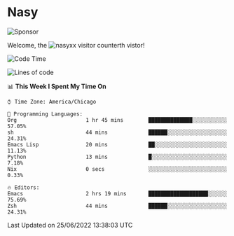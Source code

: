 # Nasy

<!--
<p align="center">
<img height="200" src="https://github-readme-stats.vercel.app/api?username=nasyxx&count_private=true&show_icons=true&theme=dracula&include_all_commits=true"/>
<img height="200" src="https://github-readme-stats.vercel.app/api/top-langs/?username=nasyxx&theme=dracula&hide=html,jupyter+notebook&count_private=true&show_icons=true"/>
</p>

  
----------------
-->

![Sponsor](https://img.shields.io/static/v1.svg?label=Sponsor&message=%E2%9D%A4&logo=GitHub&style=flat&color=pink)
 
Welcome, the ![nasyxx visitor counter](https://count.getloli.com/get/@nasyxx?theme=rule34)th vistor!
 
<!--START_SECTION:waka-->
![Code Time](http://img.shields.io/badge/Code%20Time-2%2C494%20hrs%2036%20mins-blue)

![Lines of code](https://img.shields.io/badge/From%20Hello%20World%20I%27ve%20Written-5%20Million%20lines%20of%20code-blue)

📊 **This Week I Spent My Time On** 

```text
⌚︎ Time Zone: America/Chicago

💬 Programming Languages: 
Org                      1 hr 45 mins        ██████████████░░░░░░░░░░░   57.05% 
sh                       44 mins             ██████░░░░░░░░░░░░░░░░░░░   24.31% 
Emacs Lisp               20 mins             ██░░░░░░░░░░░░░░░░░░░░░░░   11.13% 
Python                   13 mins             █░░░░░░░░░░░░░░░░░░░░░░░░   7.18% 
Nix                      0 secs              ░░░░░░░░░░░░░░░░░░░░░░░░░   0.33%

🔥 Editors: 
Emacs                    2 hrs 19 mins       ███████████████████░░░░░░   75.69% 
Zsh                      44 mins             ██████░░░░░░░░░░░░░░░░░░░   24.31%

```


 Last Updated on 25/06/2022 13:38:03 UTC
<!--END_SECTION:waka-->

<!-- ![visitors](https://visitor-badge.laobi.icu/badge?page_id=nasyxx.nasyxx) -->
